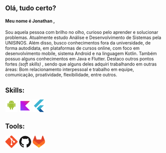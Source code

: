 ## Olá, tudo certo? ##
#### Meu  nome é  Jonathan , ###
Sou aquela pessoa com brilho no olho, curioso pelo aprender e solucionar problemas.
Atualmente estudo Análise e Desenvolvimento de Sistemas pela UNISINOS. Além disso, busco conhecimentos fora da universidade, de forma autodidata, em plataformas de cursos online, com foco em desenvolvimento mobile, sistema Android e na linguagem Kotlin. Também possuo alguns conhecimentos em Java e Flutter. Destaco outros
pontos fortes *(soft skills)* , sendo que alguns deles adquiri trabalhando em outras áreas: Bom
relacionamento interpessoal e trabalho em equipe, comunicação, proatividade, flexibilidade,
entre outros.

## Skills: ##
<img src="https://raw.githubusercontent.com/devicons/devicon/master/icons/android/android-original-wordmark.svg" alt="rails" width="40" height="40" style="max-widht:100%;"></img>
<img src="https://raw.githubusercontent.com/devicons/devicon/master/icons/kotlin/kotlin-original.svg" alt="rails" width="40" height="40" style="max-widht:100%;"></img>
<img src="https://raw.githubusercontent.com/devicons/devicon/master/icons/flutter/flutter-original.svg" alt="rails" width="40" height="40" style="max-widht:100%;"></img>

## Tools: ##
<img src="https://raw.githubusercontent.com/devicons/devicon/master/icons/git/git-original.svg" alt="rails" width="40" height="40" style="max-widht:100%;"></img>
<img src="https://raw.githubusercontent.com/devicons/devicon/master/icons/github/github-original.svg" alt="rails" width="40" height="40" style="max-widht:100%;"></img>
<img src="https://raw.githubusercontent.com/devicons/devicon/master/icons/gitlab/gitlab-original.svg" alt="rails" width="40" height="40" style="max-widht:100%;"></img>

